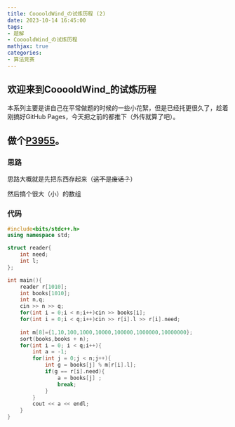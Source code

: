 ```yaml
---
title: CooooldWind_の试炼历程 (2)
date: 2023-10-14 16:45:00
tags: 
- 题解
- CooooldWind_の试炼历程
mathjax: true
categories:
- 算法竞赛
---
```


## 欢迎来到CooooldWind_的试炼历程

本系列主要是讲自己在平常做题的时候的一些小花絮，但是已经托更很久了，趁着刚搞好GitHub Pages，今天把之前的都推下（外传就算了吧）。

## 做个[P3955](https://www.luogu.com.cn/problem/P3955)。

### 思路

思路大概就是先把东西存起来（~~这不是废话？~~）

然后搞个很大（小）的数组

### 代码

```cpp
#include<bits/stdc++.h>
using namespace std;

struct reader{
	int need;
	int l;
};

int main(){
	reader r[1010];
	int books[1010];
	int n,q;
	cin >> n >> q;
	for(int i = 0;i < n;i++)cin >> books[i];
	for(int i = 0;i < q;i++)cin >> r[i].l >> r[i].need;
	
	int m[8]={1,10,100,1000,10000,100000,1000000,10000000};
	sort(books,books + n);
	for(int i = 0; i < q;i++){
		int a = -1;
		for(int j = 0;j < n;j++){
			int g = books[j] % m[r[i].l];
			if(g == r[i].need){
				a = books[j] ;
				break;
			}
		}
		cout << a << endl;
	}
} 
```
